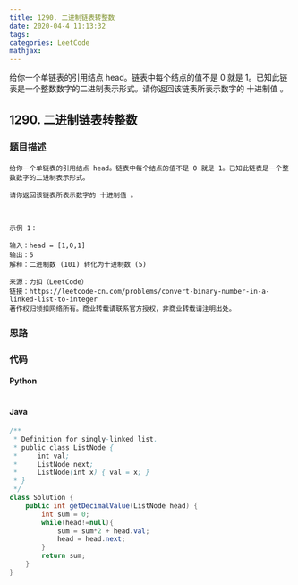 ```yaml
---
title: 1290. 二进制链表转整数
date: 2020-04-4 11:13:32
tags: 
categories: LeetCode
mathjax:
---
```



给你一个单链表的引用结点 head。链表中每个结点的值不是 0 就是 1。已知此链表是一个整数数字的二进制表示形式。请你返回该链表所表示数字的 十进制值 。

<!-- more -->

## 1290. 二进制链表转整数

### 题目描述

```
给你一个单链表的引用结点 head。链表中每个结点的值不是 0 就是 1。已知此链表是一个整数数字的二进制表示形式。

请你返回该链表所表示数字的 十进制值 。

 

示例 1：

输入：head = [1,0,1]
输出：5
解释：二进制数 (101) 转化为十进制数 (5)

来源：力扣（LeetCode）
链接：https://leetcode-cn.com/problems/convert-binary-number-in-a-linked-list-to-integer
著作权归领扣网络所有。商业转载请联系官方授权，非商业转载请注明出处。
```

### 思路

### 代码

#### Python

```python

```

#### Java

```java
/**
 * Definition for singly-linked list.
 * public class ListNode {
 *     int val;
 *     ListNode next;
 *     ListNode(int x) { val = x; }
 * }
 */
class Solution {
    public int getDecimalValue(ListNode head) {
        int sum = 0;
        while(head!=null){
            sum = sum*2 + head.val;
            head = head.next;
        }
        return sum;
    }
}
```





